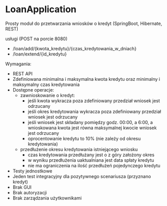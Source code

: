 # LoanApplication
Prosty moduł do przetwarzania wniosków o kredyt (SpringBoot, Hibernate, REST)

usługi (POST na porcie 8080)
- /loan/add/{kwota_kredytu}/{czas_kredytowania_w_dniach}
- /loan/extend/{id_kredytu}

Wymagania:
- REST API
- Zdefiniowana minimalna i maksymalna kwota kredytu oraz minimalny i maksymalny czas kredytowania
- Dostępne operacje:
  - zawnioskowanie o kredyt:
    - jeśli kwota wykracza poza zdefiniowany przedział wniosek jest odrzucany
    - jeśli okres kredytowania wykracza poza zdefiniowany przedział wniosek jest odrzucany
    - jeśli wniosek jest składany pomiędzy godz. 00:00, a 6:00, a wnioskowana kwota jest równa maksymalnej kwocie wniosek jest odrzucany
    - oprocentowanie kredytu to 10% (nie zależy od okresu kredytowania)
  - przedłużenie okresu kredytowania istniejącego wniosku
    - czas kredytowania przedłużany jest o z góry założony okres
    - w wyniku przedłużenia uaktualniana jest data spłaty kredytu
    - nie ma ograniczenia na ilość przedłużeń pojedynczego kredytu
- Testy jednostkowe
- Jeden test integracyjny dla pozytywnego scenariusza (przyznano kredyt)
- Brak GUI
- Brak autoryzacji
- Brak zarządzania użytkownikami
